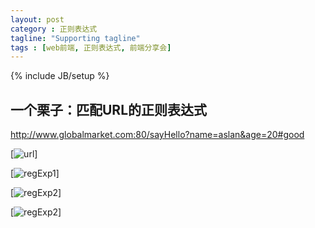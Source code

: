 ```yaml
---
layout: post
category : 正则表达式
tagline: "Supporting tagline"
tags : [web前端, 正则表达式, 前端分享会]
---
```


{% include JB/setup %}

## 一个栗子：匹配URL的正则表达式 ##

http://www.globalmarket.com:80/sayHello?name=aslan&age=20#good

[![url](http://pigerla.com/assets/images/20130820/url.jpg)]

<!--break-->

[![regExp1](http://pigerla.com/assets/images/20130820/regExp1.jpg)]

[![regExp2](http://pigerla.com/assets/images/20130820/regExp2.jpg)]

[![regExp2](http://pigerla.com/assets/images/20130820/regExp3.jpg)]






